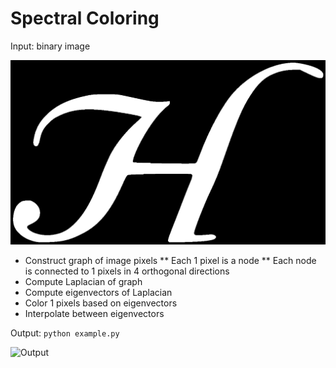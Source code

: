 # Spectral Coloring

Input: binary image

![Input](h.png)

* Construct graph of image pixels
** Each 1 pixel is a node
** Each node is connected to 1 pixels in 4 orthogonal directions
* Compute Laplacian of graph
* Compute eigenvectors of Laplacian
* Color 1 pixels based on eigenvectors
* Interpolate between eigenvectors

Output: `python example.py`

![Output](h.gif)

